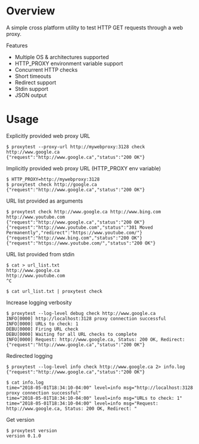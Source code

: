 # Overview

A simple cross platform utility to test HTTP GET requests through a web proxy.

Features

- Multiple OS & architectures supported
- HTTP_PROXY environment variable support
- Concurrent HTTP checks
- Short timeouts
- Redirect support
- Stdin support
- JSON output


# Usage

Explicitly provided web proxy URL

    $ proxytest --proxy-url http://mywebproxy:3128 check http://www.google.ca
    {"request":"http://www.google.ca","status":"200 OK"}


Implicitly provided web proxy URL (HTTP_PROXY env variable)

    $ HTTP_PROXY=http://mywebproxy:3128
    $ proxytest check http://google.ca
    {"request":"http://www.google.ca","status":"200 OK"}


URL list provided as arguments

    $ proxytest check http://www.google.ca http://www.bing.com http://www.youtube.com
    {"request":"http://www.google.ca","status":"200 OK"}
    {"request":"http://www.youtube.com","status":"301 Moved Permanently","redirect":"https://www.youtube.com/"}
    {"request":"http://www.bing.com","status":"200 OK"}
    {"request":"https://www.youtube.com/","status":"200 OK"}


URL list provided from stdin

    $ cat > url_list.txt
    http://www.google.ca
    http://www.youtube.com
    ^C

    $ cat url_list.txt | proxytest check


Increase logging verbosity

    $ proxytest --log-level debug check http://www.google.ca
    INFO[0000] http://localhost:3128 proxy connection successful 
    INFO[0000] URLs to check: 1                             
    DEBU[0000] Firing URL check                             
    DEBU[0000] Waiting for all URL checks to complete       
    INFO[0000] Request: http://www.google.ca, Status: 200 OK, Redirect:  
    {"request":"http://www.google.ca","status":"200 OK"}


Redirected logging 

    $ proxytest --log-level info check http://www.google.ca 2> info.log
    {"request":"http://www.google.ca","status":"200 OK"}

    $ cat info.log
    time="2018-05-01T18:34:10-04:00" level=info msg="http://localhost:3128 proxy connection successful"
    time="2018-05-01T18:34:10-04:00" level=info msg="URLs to check: 1"
    time="2018-05-01T18:34:10-04:00" level=info msg="Request: http://www.google.ca, Status: 200 OK, Redirect: "


Get version

    $ proxytest version
    version 0.1.0


